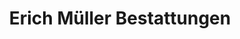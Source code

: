 ---
title: "Erich Müller Bestattungen"
url: /salzgitter/erich-mueller-bestattungen/
shop: Bestattungen
---